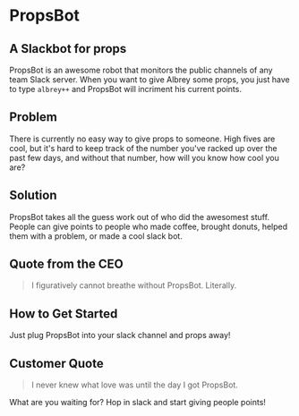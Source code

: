 # PropsBot #


## A Slackbot for props ##


PropsBot is an awesome robot that monitors the public channels of any team Slack server. When you want to give Albrey some props, you just have to type `albrey++` and PropsBot will incriment his current points.

## Problem ##
There is currently no easy way to give props to someone. High fives are cool, but it's hard to keep track of the number you've racked up over the past few days, and without that number, how will you know how cool you are?

## Solution ##
PropsBot takes all the guess work out of who did the awesomest stuff. People can give points to people who made coffee, brought donuts, helped them with a problem, or made a cool slack bot.

## Quote from the CEO ##
  > I figuratively cannot breathe without PropsBot. Literally.

## How to Get Started ##
Just plug PropsBot into your slack channel and props away!

## Customer Quote ##
  > I never knew what love was until the day I got PropsBot.


What are you waiting for? Hop in slack and start giving people points!
